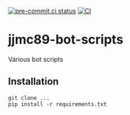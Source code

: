 [![pre-commit.ci status](https://results.pre-commit.ci/badge/github/jjmc89-bot/jjmc89-bot-scripts/main.svg)](https://results.pre-commit.ci/latest/github/jjmc89-bot/jjmc89-bot-scripts/main)
[![CI](https://github.com/jjmc89-bot/jjmc89-bot-scripts/actions/workflows/ci.yml/badge.svg?branch=main)](https://github.com/jjmc89-bot/jjmc89-bot-scripts/actions?query=workflow%3ACI+branch%3Amain)

jjmc89-bot-scripts
==================

Various bot scripts

## Installation
```
git clone ...
pip install -r requirements.txt
```
